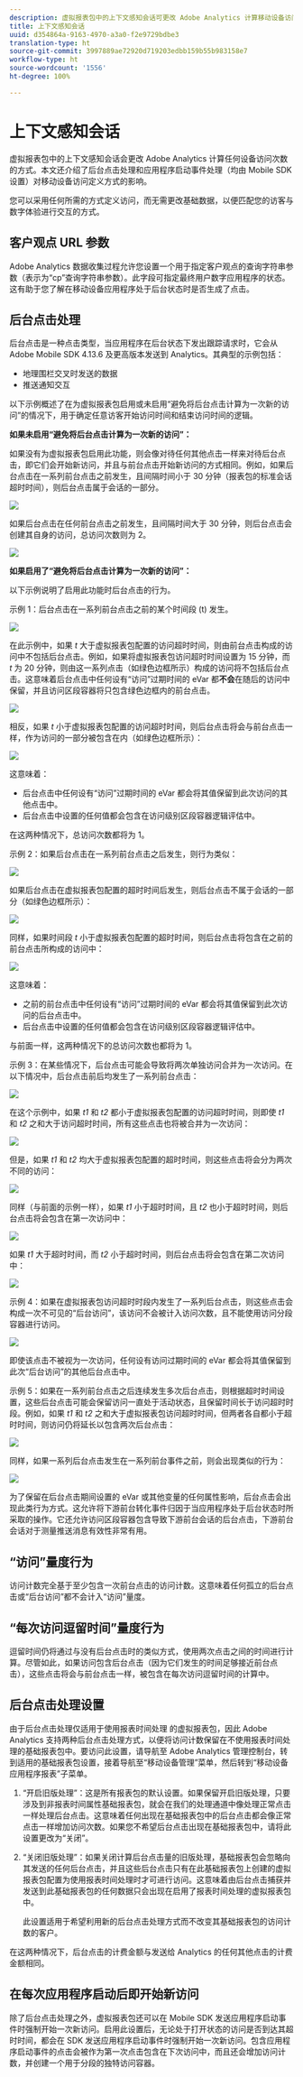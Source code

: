 ```yaml
---
description: 虚拟报表包中的上下文感知会话可更改 Adobe Analytics 计算移动设备访问的方式。本文介绍了后台点击处理和应用程序启动事件处理（均由 Mobile SDK 设置）对移动设备访问定义方式的影响。
title: 上下文感知会话
uuid: d354864a-9163-4970-a3a0-f2e9729bdbe3
translation-type: ht
source-git-commit: 3997889ae72920d719203edbb159b55b983158e7
workflow-type: ht
source-wordcount: '1556'
ht-degree: 100%

---
```



# 上下文感知会话

虚拟报表包中的上下文感知会话会更改 Adobe Analytics 计算任何设备访问次数的方式。本文还介绍了后台点击处理和应用程序启动事件处理（均由 Mobile SDK 设置）对移动设备访问定义方式的影响。

您可以采用任何所需的方式定义访问，而无需更改基础数据，以便匹配您的访客与数字体验进行交互的方式。

## 客户观点 URL 参数

Adobe Analytics 数据收集过程允许您设置一个用于指定客户观点的查询字符串参数（表示为“cp”查询字符串参数）。此字段可指定最终用户数字应用程序的状态。这有助于您了解在移动设备应用程序处于后台状态时是否生成了点击。

## 后台点击处理

后台点击是一种点击类型，当应用程序在后台状态下发出跟踪请求时，它会从 Adobe Mobile SDK 4.13.6 及更高版本发送到 Analytics。其典型的示例包括：

* 地理围栏交叉时发送的数据
* 推送通知交互

以下示例概述了在为虚拟报表包启用或未启用“避免将后台点击计算为一次新的访问”的情况下，用于确定任意访客开始访问时间和结束访问时间的逻辑。

**如果未启用“避免将后台点击计算为一次新的访问”：**

如果没有为虚拟报表包启用此功能，则会像对待任何其他点击一样来对待后台点击，即它们会开始新访问，并且与前台点击开始新访问的方式相同。例如，如果后台点击在一系列前台点击之前发生，且间隔时间小于 30 分钟（报表包的标准会话超时时间），则后台点击属于会话的一部分。

![](assets/nogood1.jpg)

如果后台点击在任何前台点击之前发生，且间隔时间大于 30 分钟，则后台点击会创建其自身的访问，总访问次数则为 2。

![](assets/nogood2.jpg)

**如果启用了“避免将后台点击计算为一次新的访问”：**

以下示例说明了启用此功能时后台点击的行为。

示例 1：后台点击在一系列前台点击之前的某个时间段 (t) 发生。

![](assets/nogoodexample1.jpg)

在此示例中，如果 *t* 大于虚拟报表包配置的访问超时时间，则由前台点击构成的访问中不包括后台点击。例如，如果将虚拟报表包访问超时时间设置为 15 分钟，而 *t* 为 20 分钟，则由这一系列点击（如绿色边框所示）构成的访问将不包括后台点击。这意味着后台点击中任何设有“访问”过期时间的 eVar 都&#x200B;**不会**&#x200B;在随后的访问中保留，并且访问区段容器将只包含绿色边框内的前台点击。

![](assets/nogoodexample1-2.jpg)

相反，如果 *t* 小于虚拟报表包配置的访问超时时间，则后台点击将会与前台点击一样，作为访问的一部分被包含在内（如绿色边框所示）：

![](assets/nogoodexample1-3.jpg)

这意味着：

* 后台点击中任何设有“访问”过期时间的 eVar 都会将其值保留到此次访问的其他点击中。
* 后台点击中设置的任何值都会包含在访问级别区段容器逻辑评估中。

在这两种情况下，总访问次数都将为 1。

示例 2：如果后台点击在一系列前台点击之后发生，则行为类似：

![](assets/nogoodexample2.jpg)

如果后台点击在虚拟报表包配置的超时时间后发生，则后台点击不属于会话的一部分（如绿色边框所示）：

![](assets/nogoodexample2-1.jpg)

同样，如果时间段 *t* 小于虚拟报表包配置的超时时间，则后台点击将包含在之前的前台点击所构成的访问中：

![](assets/nogoodexample2-2.jpg)

这意味着：

* 之前的前台点击中任何设有“访问”过期时间的 eVar 都会将其值保留到此次访问的后台点击中。
* 后台点击中设置的任何值都会包含在访问级别区段容器逻辑评估中。

与前面一样，这两种情况下的总访问次数也都将为 1。

示例 3：在某些情况下，后台点击可能会导致将两次单独访问合并为一次访问。在以下情况中，后台点击前后均发生了一系列前台点击：

![](assets/nogoodexample3.jpg)

在这个示例中，如果 *t1* 和 *t2* 都小于虚拟报表包配置的访问超时时间，则即使 *t1* 和 *t2* 之和大于访问超时时间，所有这些点击也将被合并为一次访问：

![](assets/nogoodexample3-1.jpg)

但是，如果 *t1* 和 *t2* 均大于虚拟报表包配置的超时时间，则这些点击将会分为两次不同的访问：

![](assets/nogoodexample3-2.jpg)

同样（与前面的示例一样），如果 *t1* 小于超时时间，且 *t2* 也小于超时时间，则后台点击将会包含在第一次访问中：

![](assets/nogoodexample3-3.jpg)

如果 *t1* 大于超时时间，而 *t2* 小于超时时间，则后台点击将会包含在第二次访问中：

![](assets/nogoodexample3-4.jpg)

示例 4：如果在虚拟报表包访问超时时段内发生了一系列后台点击，则这些点击会构成一次不可见的“后台访问”，该访问不会被计入访问次数，且不能使用访问分段容器进行访问。

![](assets/nogoodexample4.jpg)

即使该点击不被视为一次访问，任何设有访问过期时间的 eVar 都会将其值保留到此次“后台访问”的其他后台点击中。

示例 5：如果在一系列前台点击之后连续发生多次后台点击，则根据超时时间设置，这些后台点击可能会保留访问一直处于活动状态，且保留时间长于访问超时时段。例如，如果 *t1* 和 *t2* 之和大于虚拟报表包访问超时时间，但两者各自都小于超时时间，则访问仍将延长以包含两次后台点击：

![](assets/nogoodexample5.jpg)

同样，如果一系列后台点击发生在一系列前台事件之前，则会出现类似的行为：

![](assets/nogoodexample5-1.jpg)

为了保留在后台点击期间设置的 eVar 或其他变量的任何属性影响，后台点击会出现此类行为方式。这允许将下游前台转化事件归因于当应用程序处于后台状态时所采取的操作。它还允许访问区段容器包含导致下游前台会话的后台点击，下游前台会话对于测量推送消息有效性非常有用。

## “访问”量度行为

访问计数完全基于至少包含一次前台点击的访问计数。这意味着任何孤立的后台点击或“后台访问”都不会计入“访问”量度。

## “每次访问逗留时间”量度行为

逗留时间仍将通过与没有后台点击时的类似方式，使用两次点击之间的时间进行计算。尽管如此，如果访问包含后台点击（因为它们发生的时间足够接近前台点击），这些点击将会与前台点击一样，被包含在每次访问逗留时间的计算中。

## 后台点击处理设置

由于后台点击处理仅适用于使用报表时间处理 的虚拟报表包，因此 Adobe Analytics 支持两种后台点击处理方式，以便将访问计数保留在不使用报表时间处理的基础报表包中。要访问此设置，请导航至 Adobe Analytics 管理控制台，转到适用的基础报表包设置，接着导航至“移动设备管理”菜单，然后转到“移动设备应用程序报表”子菜单。

1. “开启旧版处理”：这是所有报表包的默认设置。如果保留开启旧版处理，只要涉及到非报表时间属性基础报表包，就会在我们的处理通道中像处理正常点击一样处理后台点击。这意味着任何出现在基础报表包中的后台点击都会像正常点击一样增加访问次数。如果您不希望后台点击出现在基础报表包中，请将此设置更改为“关闭”。
1. “关闭旧版处理”：如果关闭计算后台点击量的旧版处理，基础报表包会忽略向其发送的任何后台点击，并且这些后台点击只有在此基础报表包上创建的虚拟报表包配置为使用报表时间处理时才可进行访问。这意味着由后台点击捕获并发送到此基础报表包的任何数据只会出现在启用了报表时间处理的虚拟报表包中。

   此设置适用于希望利用新的后台点击处理方式而不改变其基础报表包的访问计数的客户。

在这两种情况下，后台点击的计费金额与发送给 Analytics 的任何其他点击的计费金额相同。

## 在每次应用程序启动后即开始新访问

除了后台点击处理之外，虚拟报表包还可以在 Mobile SDK 发送应用程序启动事件时强制开始一次新访问。启用此设置后，无论处于打开状态的访问是否到达其超时时间，都会在 SDK 发送应用程序启动事件时强制开始一次新访问。包含应用程序启动事件的点击会被作为第一次点击包含在下次访问中，而且还会增加访问计数，并创建一个用于分段的独特访问容器。
